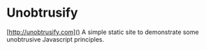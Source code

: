 Unobtrusify
====

[http://unobtrusify.com]() A simple static site to demonstrate some unobtrusive Javascript principles.